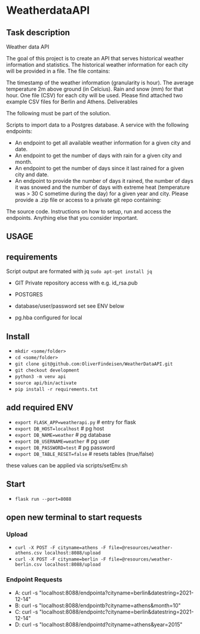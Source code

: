 # WeatherdataAPI

## Task description

Weather data API

The goal of this project is to create an API that serves historical weather information and statistics. The
historical weather information for each city will be provided in a file. 
The file contains:

The timestamp of the weather information (granularity is hour).
The average temperature 2m above ground (in Celcius).
Rain and snow (mm) for that hour.
One file (CSV) for each city will be used. Please find attached two example CSV files for Berlin and
Athens.
Deliverables

The following must be part of the solution.

Scripts to import data to a Postgres database.
A service with the following endpoints:
- An endpoint to get all available weather information for a given city and date.
- An endpoint to get the number of days with rain for a given city and month.
- An endpoint to get the number of days since it last rained for a given city and date.
- An endpoint to provide the number of days it rained, the number of days it was snowed
and the number of days with extreme heat (temperature was > 30 C sometime during
the day) for a given year and city.
Please provide a .zip file or access to a private git repo containing:

The source code.
Instructions on how to setup, run and access the endpoints.
Anything else that you consider important.

## USAGE 

## requirements


Script output are formated with jq
`sudo apt-get install jq`

- GIT
Private repository access with e.g. id_rsa.pub

- POSTGRES
- database/user/password set see ENV below
- pg.hba configured for local


## Install 

- `mkdir <some/folder>`
- `cd <some/folder>`
- `git clone git@github.com:OliverFindeisen/WeatherDataAPI.git`
- `git checkout development`
- `python3 -m venv api`
- `source api/bin/activate`
- `pip install -r requirements.txt`

## add required ENV

- `export FLASK_APP=weatherapi.py` # entry for flask
- `export DB_HOST=localhost` # pg host
- `export DB_NAME=weather` # pg database
- `export DB_USERNAME=weather` # pg user
- `export DB_PASSWORD=test` # pg password
- `export DB_TABLE_RESET=false` # resets tables (true/false)

these values can be applied via scripts/setEnv.sh

## Start

- `flask run --port=8088`

## open new terminal to start requests

### Upload

- `curl -X POST -F cityname=athens -F file=@resources/weather-athens.csv localhost:8088/upload`
- `curl -X POST -F cityname=berlin -F file=@resources/weather-berlin.csv localhost:8088/upload`

### Endpoint Requests 

- A: curl -s "localhost:8088/endpointa?cityname=berlin&datestring=2021-12-14"
- B: curl -s "localhost:8088/endpointb?cityname=athens&month=10"
- C: curl -s "localhost:8088/endpointc?cityname=berlin&datestring=2021-12-14"
- D: curl -s "localhost:8088/endpointd?cityname=athens&year=2015"